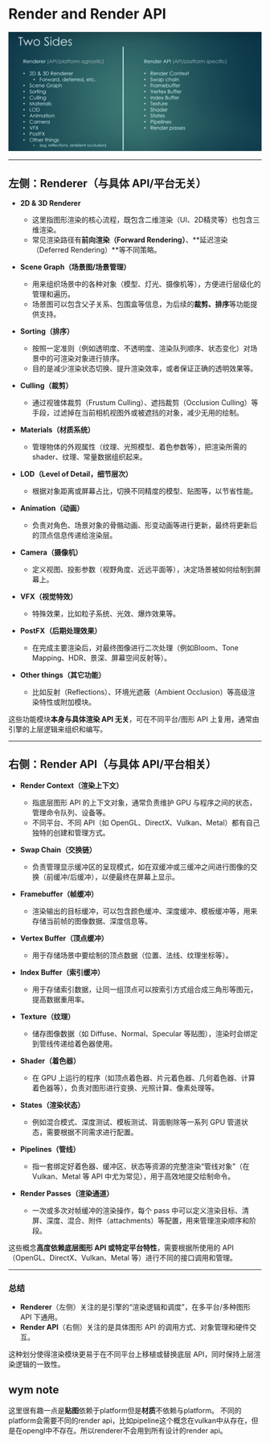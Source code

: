 # Render and Render API
![渲染API](pictures/屏幕截图%202025-01-25%20002138.png)

---

## 左侧：Renderer（与具体 API/平台无关）

- **2D & 3D Renderer**  
  - 这里指图形渲染的核心流程，既包含二维渲染（UI、2D精灵等）也包含三维渲染。  
  - 常见渲染路径有**前向渲染（Forward Rendering）**、**延迟渲染（Deferred Rendering）**等不同策略。

- **Scene Graph（场景图/场景管理）**  
  - 用来组织场景中的各种对象（模型、灯光、摄像机等），方便进行层级化的管理和遍历。  
  - 场景图可以包含父子关系、包围盒等信息，为后续的**裁剪、排序**等功能提供支持。

- **Sorting（排序）**  
  - 按照一定准则（例如透明度、不透明度、渲染队列顺序、状态变化）对场景中的可渲染对象进行排序。  
  - 目的是减少渲染状态切换、提升渲染效率，或者保证正确的透明效果等。

- **Culling（裁剪）**  
  - 通过视锥体裁剪（Frustum Culling）、遮挡裁剪（Occlusion Culling）等手段，过滤掉在当前相机视图外或被遮挡的对象，减少无用的绘制。

- **Materials（材质系统）**  
  - 管理物体的外观属性（纹理、光照模型、着色参数等），把渲染所需的 shader、纹理、常量数据组织起来。

- **LOD（Level of Detail，细节层次）**  
  - 根据对象距离或屏幕占比，切换不同精度的模型、贴图等，以节省性能。

- **Animation（动画）**  
  - 负责对角色、场景对象的骨骼动画、形变动画等进行更新，最终将更新后的顶点信息传递给渲染层。

- **Camera（摄像机）**  
  - 定义视图、投影参数（视野角度、近远平面等），决定场景被如何绘制到屏幕上。

- **VFX（视觉特效）**  
  - 特殊效果，比如粒子系统、光效、爆炸效果等。

- **PostFX（后期处理效果）**  
  - 在完成主要渲染后，对最终图像进行二次处理（例如Bloom、Tone Mapping、HDR、景深、屏幕空间反射等）。

- **Other things（其它功能）**  
  - 比如反射（Reflections）、环境光遮蔽（Ambient Occlusion）等高级渲染特性或附加模块。

这些功能模块**本身与具体渲染 API 无关**，可在不同平台/图形 API 上复用，通常由引擎的上层逻辑来组织和编写。

---

## 右侧：Render API（与具体 API/平台相关）

- **Render Context（渲染上下文）**  
  - 指底层图形 API 的上下文对象，通常负责维护 GPU 与程序之间的状态，管理命令队列、设备等。  
  - 不同平台、不同 API（如 OpenGL、DirectX、Vulkan、Metal）都有自己独特的创建和管理方式。

- **Swap Chain（交换链）**  
  - 负责管理显示缓冲区的呈现模式，如在双缓冲或三缓冲之间进行图像的交换（前缓冲/后缓冲），以便最终在屏幕上显示。

- **Framebuffer（帧缓冲）**  
  - 渲染输出的目标缓冲，可以包含颜色缓冲、深度缓冲、模板缓冲等，用来存储当前帧的图像数据、深度信息等。

- **Vertex Buffer（顶点缓冲）**  
  - 用于存储场景中要绘制的顶点数据（位置、法线、纹理坐标等）。

- **Index Buffer（索引缓冲）**  
  - 用于存储索引数据，让同一组顶点可以按索引方式组合成三角形等图元，提高数据重用率。

- **Texture（纹理）**  
  - 储存图像数据（如 Diffuse、Normal、Specular 等贴图），渲染时会绑定到管线传递给着色器使用。

- **Shader（着色器）**  
  - 在 GPU 上运行的程序（如顶点着色器、片元着色器、几何着色器、计算着色器等），负责对图形进行变换、光照计算、像素处理等。

- **States（渲染状态）**  
  - 例如混合模式、深度测试、模板测试、背面剔除等一系列 GPU 管道状态，需要根据不同需求进行配置。

- **Pipelines（管线）**  
  - 指一套绑定好着色器、缓冲区、状态等资源的完整渲染“管线对象”（在 Vulkan、Metal 等 API 中尤为常见），用于高效地提交绘制命令。

- **Render Passes（渲染通道）**  
  - 一次或多次对帧缓冲的渲染操作，每个 pass 中可以定义渲染目标、清屏、深度、混合、附件（attachments）等配置，用来管理渲染顺序和阶段。

这些概念**高度依赖底层图形 API 或特定平台特性**，需要根据所使用的 API（OpenGL、DirectX、Vulkan、Metal 等）进行不同的接口调用和管理。

---

### 总结

- **Renderer**（左侧）关注的是引擎的“渲染逻辑和调度”，在多平台/多种图形 API 下通用。  
- **Render API**（右侧）关注的是具体图形 API 的调用方式、对象管理和硬件交互。  

这种划分使得渲染模块更易于在不同平台上移植或替换底层 API，同时保持上层渲染逻辑的一致性。  

## wym note
这里很有趣一点是**贴图**依赖于platform但是**材质**不依赖与platform。
不同的platform会需要不同的render api，比如pipeline这个概念在vulkan中从存在，但是在opengl中不存在。所以renderer不会用到所有设计的render api。

